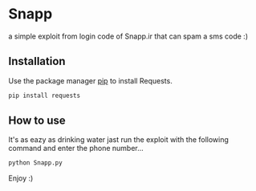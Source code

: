 # Snapp
a simple exploit from login code of Snapp.ir that can spam a sms code :)

## Installation

Use the package manager [pip](https://pip.pypa.io/en/stable/) to install Requests.

```bash
pip install requests
```
## How to use

It's as eazy as drinking water jast run the exploit with the following command and enter the phone number...
```bash
python Snapp.py
```
Enjoy :)


